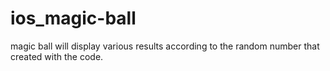 # ios_magic-ball
magic ball will display various results according to the random number that created with the code.
